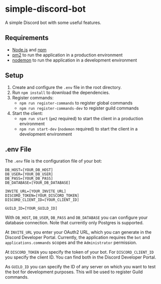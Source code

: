 # simple-discord-bot

A simple Discord bot with some useful features.


## Requirements

- [Node.js](https://nodejs.org/en/) and [npm](https://www.npmjs.com/)
- [pm2](https://pm2.keymetrics.io/) to run the application in a production environment
- [nodemon](https://nodemon.io/) to run the application in a development environment

## Setup

1. Create and configure the `.env` file in the root directory.
2. Run `npm install` to download the dependencies.
3. Register commands:
    - `npm run register-commands` to register global commands
    - `npm run register-commands-dev` to register guild commands
4. Start the client:
    - `npm run start` (`pm2` required) to start the client in a production environment
    - `npm run start-dev` (`nodemon` required) to start the client in a development environment
## .env File

The `.env` file is the configuration file of your bot:

```
DB_HOST=[YOUR_DB_HOST]
DB_USER=[YOUR_DB_USER]
DB_PASS=[YOUR_DB_PASS]
DB_DATABASE=[YOUR_DB_DATABASE]

INVITE_URL=[YOUR_INVITE_URL]
DISCORD_TOKEN=[YOUR_DISCORD_TOKEN]
DISCORD_CLIENT_ID=[YOUR_CLIENT_ID]

GUILD_ID=[YOUR_GUILD_ID]
```

With `DB_HOST`, `DB_USER`, `DB_PASS` and `DB_DATABASE` you can configure your database connection. Note that currently only Postgres is supported.

At `INVITE_URL` you enter your OAuth2 URL, which you can generate in the Discord Developer Portal. Currently, the application requires the `bot` and `applications.commands` scopes and the `Administrator` permission.

At `DISCORD_TOKEN` you specify the token of your bot. For `DISCORD_CLIENT_ID` you specify the client ID. You can find both in the Discord Developer Portal.

As `GUILD_ID` you can specify the ID of any server on which you want to test the bot for development purposes. This will be used to register Guild commands.